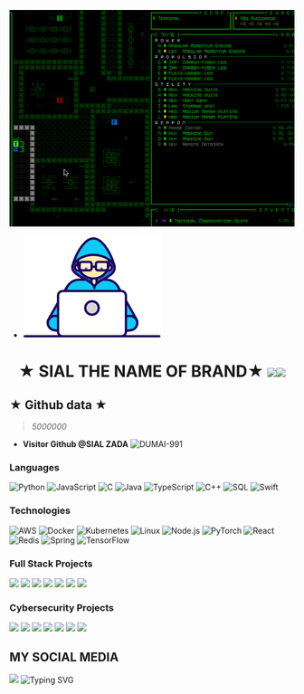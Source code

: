 
![Alt text](https://github.com/MRVIVEK-CODER/MRVIVEK-CODER/raw/main/md7Oqrf.gif)

- ![Alt text](https://github.com/MRVIVEK-CODER/MRVIVEK-CODER/raw/main/Developer.gif)

<h1 align="center">★ SIAL THE NAME OF BRAND★ <img src="https://github.com/mitul3737/mitul3737/blob/main/mituls code.gif"
<a href="https://github.com/Hunter-alamin"><img width=550 src="https://github-profile-trophy.vercel.app/?username=Hunter-alamin&theme=dracula&no-frame=true&title=Followers,Stars,Commit,Repository,Issues"/></a>

## ★ Github data ★
>
> *5000000*
* **Visitor Github @SIAL ZADA**
![DUMAI-991](https://komarev.com/ghpvc/?username=Dumai-991&color=blue)
### Languages

![Python](https://img.shields.io/badge/-Python-000?&logo=Python)
![JavaScript](https://img.shields.io/badge/-JavaScript-000?&logo=JavaScript)
![C](https://img.shields.io/badge/-C-000?&logo=C)
![Java](https://img.shields.io/badge/-Java-000?&logo=Java&logoColor=007396)
![TypeScript](https://img.shields.io/badge/-TypeScript-000?&logo=TypeScript)
![C++](https://img.shields.io/badge/-C++-000?&logo=c%2b%2b&logoColor=00599C)
![SQL](https://img.shields.io/badge/-SQL-000?&logo=MySQL)
![Swift](https://img.shields.io/badge/-Swift-000?&logo=Swift)

### Technologies

![AWS](https://img.shields.io/badge/-AWS-000?&logo=Amazon-AWS&logoColor=F90)
![Docker](https://img.shields.io/badge/-Docker-000?&logo=Docker)
![Kubernetes](https://img.shields.io/badge/-Kubernetes-000?&logo=Kubernetes)
![Linux](https://img.shields.io/badge/-Linux-000?&logo=Linux)
![Node.js](https://img.shields.io/badge/-Node.js-000?&logo=node.js)
![PyTorch](https://img.shields.io/badge/-PyTorch-000?&logo=PyTorch)
![React](https://img.shields.io/badge/-React-000?&logo=React)
![Redis](https://img.shields.io/badge/-Redis-000?&logo=Redis)
![Spring](https://img.shields.io/badge/-Spring-000?&logo=Spring)
![TensorFlow](https://img.shields.io/badge/-TensorFlow-000?&logo=TensorFlow)

### Full Stack Projects

[![](https://img.shields.io/badge/-👁️%20My%20Website-000)](https://tutorkhusus.000webhostapp.com)
[![](https://img.shields.io/badge/-🦠%20COVID‑19%20Dashboard-000)](https://github.com/adamalston/COVID-19-Dashboard)
[![](https://img.shields.io/badge/-📝%20Summarizer-000)](https://github.com/adamalston/Summarizer)
[![](https://img.shields.io/badge/-🔬%20Overwatch-000)](https://github.com/adamalston/overwatch)
[![](https://img.shields.io/badge/-🛰%20KubeSat-000)](https://github.com/adamalston/kubesat)
[![](https://img.shields.io/badge/-🔊%20Voice%20Poker-000)](https://github.com/adamalston/Poker)
[![](https://img.shields.io/badge/-🗺%20PokémonGo%20Map-000)](https://github.com/adamalston/PokemonGo-Map)

### Cybersecurity Projects

[![](https://img.shields.io/badge/-☠️%20Hack%20FB-000)](https://github.com/KangProf/superFB)
[![](https://img.shields.io/badge/-✨%20Premium%20FB-000)](https://github.com/KangProf/premium)
[![](https://img.shields.io/badge/-🌊%20SYN%20Flood-000)](https://github.com/adamalston/SYN-Flood)
[![](https://img.shields.io/badge/-🗂%20Packet%20Sniffing%20%26%20Spoofing-000)](https://github.com/adamalston/Packet-Sniffing-and-Spoofing)
[![](https://img.shields.io/badge/-💉%20SQL%20Injection-000)](https://github.com/adamalston/SQL-Injection)
[![](https://img.shields.io/badge/-🛡%20Spectre%20%26%20Meltdown-000)](https://github.com/adamalston/Meltdown-Spectre)
[![](https://img.shields.io/badge/-🌐%20Network%20Tools-000)](https://github.com/adamalston/Network-Tools)


## MY SOCIAL MEDIA
[![](https://img.shields.io/badge/Github-black?logo=Github&logoColor=black&labelColor=white)](https://github.com/M4STERMIND1)
![Typing SVG](https://readme-typing-svg.herokuapp.com?lines=Follow+SIALZADA....!+)
